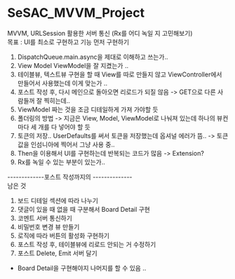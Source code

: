# SeSAC_MVVM_Project

MVVM, URLSession 활용한 서버 통신 (Rx를 어디 녹일 지 고민해보기)  </br>
목표 : UI를 최소로 구현하고 기능 먼저 구현하기

1. DispatchQueue.main.async을 제대로 이해하고 쓰는가..
2. View Model ViewModel을 잘 지켰는가 ..
3. 테이블뷰, 텍스트뷰 구현을 할 때 View를 따로 만들지 않고 ViewController에서 만들어서 사용했는데 이게 맞는가 ..
4. 포스트 작성 후, 다시 메인으로 돌아오면 리로드가 되질 않음 -> GET으로 다른 사람들꺼 잘 찍히는데..
5. ViewModel 짜는 것을 조금 디테일하게 가져 가야할 듯
6. 폴더링의 방법 -> 지금은 View, Model, ViewModel로 나눠져 있는데 하나의 뷰컨마다 세 개를 다 넣어야 할 듯
7. 토큰의 저장.. UserDefaults를 써서 토큰을 저장했는데 옵셔널 에러가 뜸.. -> 토큰 값을 인섬니아에 찍어서 그냥 사용 중..
8. Then을 이용해서 UI를 구현하는데 반복되는 코드가 많음 -> Extension?
9. Rx를 녹일 수 있는 부분이 있는가..

-------------포스트 작성까지의 -------------- </br>
남은 것 </br>
1. 보드 디테일 섹션에 따라 나누기
2. 댓글이 있을 때 없을 때 구분해서 Board Detail 구현
3. 코멘트 서버 통신하기
4. 비밀번호 변경 뷰 만들기
5. 로직에 따라 버튼의 활성화 구현하기
6. 포스트 작성 후, 테이블뷰에 리로드 안되는 거 수정하기
7. 포스트 Delete, Emit 서버 달기

- Board Detail을 구현해야지 나머지를 할 수 있음 .. 



